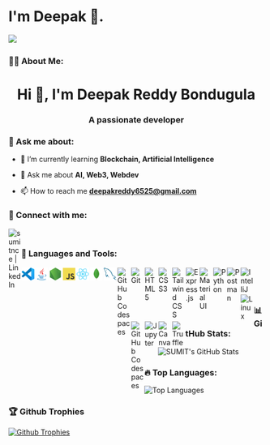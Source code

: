 <h1 align="left"> I'm Deepak 👋.</h1>

![](https://komarev.com/ghpvc/?username=AbhiSathya&color=green)

### 👨‍💻 About Me:
<h1 align="center">Hi 👋, I'm Deepak Reddy Bondugula</h1>
<h3 align="center">A passionate developer</h3>

### 💬 Ask me about:
- 🌱 I’m currently learning **Blockchain, Artificial Intelligence**

- 💬 Ask me about **AI, Web3, Webdev**

- 📫 How to reach me **deepakreddy6525@gmail.com**

### 🔗 Connect with me:
[<img align="left" alt="sumitnce | LinkedIn" width="25px" src="https://cdn.jsdelivr.net/gh/devicons/devicon@latest/icons/linkedin/linkedin-original.svg" />][linkedin]

<br />

### 🚀 Languages and Tools:
[<img align="left" alt="visual studio code" width="25px" src="https://raw.githubusercontent.com/github/explore/80688e429a7d4ef2fca1e82350fe8e3517d3494d/topics/visual-studio-code/visual-studio-code.png" style="margin: 1px;" />](https://code.visualstudio.com)
[<img align="left" alt="Java" width="25px" src="https://raw.githubusercontent.com/devicons/devicon/master/icons/java/java-original.svg" style="margin: 1px;" />](https://www.java.com)
[<img align="left" alt="Node.js" width="25px" src="https://raw.githubusercontent.com/devicons/devicon/master/icons/nodejs/nodejs-original.svg" style="margin: 1px;" />](https://nodejs.org)
[<img align="left" alt="JavaScript" width="25px" src="https://raw.githubusercontent.com/devicons/devicon/master/icons/javascript/javascript-original.svg" style="margin: 1px;" />](https://www.javascript.com)
[<img align="left" alt="React" width="25px" src="https://raw.githubusercontent.com/devicons/devicon/master/icons/react/react-original.svg" style="margin: 1px;" />](https://reactjs.org)
[<img align="left" alt="MongoDB" width="25px" src="https://raw.githubusercontent.com/devicons/devicon/master/icons/mongodb/mongodb-original.svg" style="margin: 1px;" />](https://www.mongodb.com)
[<img align="left" alt="MySQL" width="25px" src="https://raw.githubusercontent.com/devicons/devicon/master/icons/mysql/mysql-original.svg" style="margin: 1px;" />](https://www.mysql.com)
[<img align="left" alt="GitHub Codespaces" width="25px" src="https://cdn.jsdelivr.net/gh/devicons/devicon@latest/icons/githubcodespaces/githubcodespaces-original.svg" style="margin: 1px;" />](https://github.com/codespaces)
[<img align="left" alt="Git" width="25px" src="https://cdn.jsdelivr.net/gh/devicons/devicon@latest/icons/git/git-original.svg" style="margin: 1px;" />](https://git-scm.com/)
[<img align="left" alt="HTML5" width="25px" src="https://cdn.jsdelivr.net/gh/devicons/devicon@latest/icons/html5/html5-original-wordmark.svg" style="margin: 1px;" />](https://developer.mozilla.org/en-US/docs/Web/HTML)
[<img align="left" alt="CSS3" width="25px" src="https://cdn.jsdelivr.net/gh/devicons/devicon@latest/icons/css3/css3-original-wordmark.svg" style="margin: 1px;" />](https://developer.mozilla.org/en-US/docs/Web/CSS)
[<img align="left" alt="Tailwind CSS" width="25px" src="https://cdn.jsdelivr.net/gh/devicons/devicon@latest/icons/tailwindcss/tailwindcss-original.svg" style="margin: 1px;" />](https://tailwindcss.com/)
[<img align="left" alt="Express.js" width="25px" src="https://cdn.jsdelivr.net/gh/devicons/devicon@latest/icons/express/express-original.svg" style="margin: 1px;" />](https://expressjs.com/)
[<img align="left" alt="Material UI" width="25px" src="https://cdn.jsdelivr.net/gh/devicons/devicon@latest/icons/materialui/materialui-original.svg" style="margin: 1px;" />](https://mui.com/)
[<img align="left" alt="Python" width="25px" src="https://cdn.jsdelivr.net/gh/devicons/devicon@latest/icons/python/python-original.svg" style="margin: 1px;" />](https://www.python.org)
[<img align="left" alt="Postman" width="25px" src="https://cdn.jsdelivr.net/gh/devicons/devicon@latest/icons/postman/postman-original.svg" style="margin: 1px;" />](https://www.postman.com/)
[<img align="left" alt="IntelliJ" width="25px" src="https://cdn.jsdelivr.net/gh/devicons/devicon@latest/icons/intellij/intellij-original.svg" style="margin: 1px;" />](https://www.jetbrains.com/idea/)
[<img align="left" alt="Linux" width="25px" src="https://cdn.jsdelivr.net/gh/devicons/devicon@latest/icons/linux/linux-original.svg" style="margin: 1px;" />](https://www.linux.org/)
[<img align="left" alt="GitHub Codespaces" width="25px" src="https://cdn.jsdelivr.net/gh/devicons/devicon@latest/icons/githubcodespaces/githubcodespaces-original.svg" style="margin: 1px;" />](https://github.com/codespaces)
[<img align="left" alt="Jupyter" width="25px" src="https://cdn.jsdelivr.net/gh/devicons/devicon@latest/icons/jupyter/jupyter-original-wordmark.svg" style="margin: 1px;" />](https://jupyter.org/)
[<img align="left" alt="Canva" width="25px" src="https://cdn.jsdelivr.net/gh/devicons/devicon@latest/icons/canva/canva-original.svg" style="margin: 1px;" />](https://www.canva.com/)
[<img align="left" alt="Truffle" width="25px" src="https://avatars.githubusercontent.com/u/22271554?s=200&v=4" style="margin: 1px;" />](https://trufflesuite.com/)

<br />
<br />
<br />

### 📊 GitHub Stats:
![SUMIT's GitHub Stats](https://github-readme-stats.vercel.app/api?username=AbhiSathya&show_icons=true&count_private=true&theme=dark)

### 🔥 Top Languages:

![Top Languages](https://github-readme-stats.vercel.app/api/top-langs/?username=AbhiSathya&layout=compact&theme=dark)

### 🏆 Github Trophies
[![Github Trophies](https://github-profile-trophy.vercel.app/?username=AbhiSathya&theme=onedark&column=9&margin-w=25&margin-h=15)](https://github.com/MrKrishnaAgarwal/readme-components-github)



[linkedin]: https://linkedin.com/in/deepak-reddy-bondugula
 
